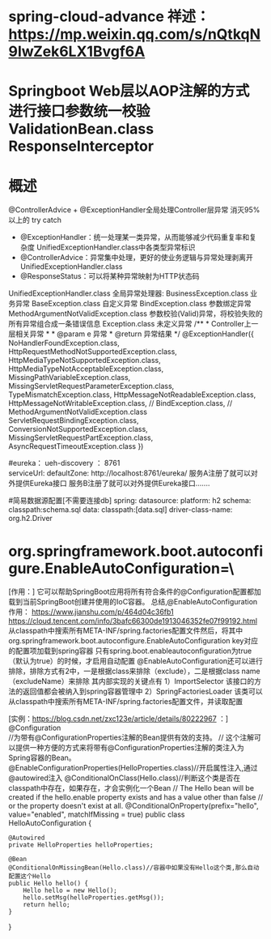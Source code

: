 # spring-cloud-advance  祥述：https://mp.weixin.qq.com/s/nQtkqN9IwZek6LX1Bvgf6A

# Springboot Web层以AOP注解的方式进行接口参数统一校验 ValidationBean.class   ResponseInterceptor

# 概述
 @ControllerAdvice + @ExceptionHandler全局处理Controller层异常 消灭95%以上的 try catch 
 
   * @ExceptionHandler：统一处理某一类异常，从而能够减少代码重复率和复杂度  UnifiedExceptionHandler.class中各类型异常标识 
   * @ControllerAdvice：异常集中处理，更好的使业务逻辑与异常处理剥离开      UnifiedExceptionHandler.class
   * @ResponseStatus：可以将某种异常映射为HTTP状态码                       
   
   UnifiedExceptionHandler.class 全局异常处理器:
    	BusinessException.class	业务异常
    	BaseException.class		自定义异常
    	BindException.class		参数绑定异常	
    	MethodArgumentNotValidException.class	参数校验(Valid)异常，将校验失败的所有异常组合成一条错误信息
    	Exception.class			未定义异常
    	/**
             * Controller上一层相关异常
             *
             * @param e 异常
             * @return 异常结果
             */
            @ExceptionHandler({
                    NoHandlerFoundException.class,
                    HttpRequestMethodNotSupportedException.class,
                    HttpMediaTypeNotSupportedException.class,
                    HttpMediaTypeNotAcceptableException.class,
                    MissingPathVariableException.class,
                    MissingServletRequestParameterException.class,
                    TypeMismatchException.class,
                    HttpMessageNotReadableException.class,
                    HttpMessageNotWritableException.class,
                    // BindException.class,
                    // MethodArgumentNotValidException.class
                    ServletRequestBindingException.class,
                    ConversionNotSupportedException.class,
                    MissingServletRequestPartException.class,
                    AsyncRequestTimeoutException.class
            })
 
 
 #eureka： ueh-discovery  ： 8761		
 serviceUrl:  defaultZone: http://localhost:8761/eureka/
     服务A注册了就可以对外提供Eureka接口
     服务B注册了就可以对外提供Eureka接口.......
 
 #简易数据源配置[不需要连接db]
 spring:
   datasource:
     platform: h2
     schema: classpath:schema.sql
     data: classpath:[data.sql]
     driver-class-name: org.h2.Driver
     
# org.springframework.boot.autoconfigure.EnableAutoConfiguration=\
[作用：]
它可以帮助SpringBoot应用将所有符合条件的@Configuration配置都加载到当前SpringBoot创建并使用的IoC容器。
总结,@EnableAutoConfiguration 作用： 
   https://www.jianshu.com/p/464d04c36fb1  			                         https://cloud.tencent.com/info/3bafc66300de1913046352fe07f99192.html
从classpath中搜索所有META-INF/spring.factories配置文件然后，将其中org.springframework.boot.autoconfigure.EnableAutoConfiguration key对应的配置项加载到spring容器
只有spring.boot.enableautoconfiguration为true（默认为true）的时候，才启用自动配置
@EnableAutoConfiguration还可以进行排除，排除方式有2中，一是根据class来排除（exclude），二是根据class name（excludeName）来排除
其内部实现的关键点有
1）ImportSelector 该接口的方法的返回值都会被纳入到spring容器管理中
2）SpringFactoriesLoader 该类可以从classpath中搜索所有META-INF/spring.factories配置文件，并读取配置

[实例：https://blog.csdn.net/zxc123e/article/details/80222967 ：]
@Configuration   
//为带有@ConfigurationProperties注解的Bean提供有效的支持。
// 这个注解可以提供一种方便的方式来将带有@ConfigurationProperties注解的类注入为Spring容器的Bean。
@EnableConfigurationProperties(HelloProperties.class)//开启属性注入,通过@autowired注入
@ConditionalOnClass(Hello.class)//判断这个类是否在classpath中存在，如果存在，才会实例化一个Bean
// The Hello bean will be created if the hello.enable property exists and has a value other than false
// or the property doesn't exist at all.
@ConditionalOnProperty(prefix="hello", value="enabled", matchIfMissing = true)
public class HelloAutoConfiguration {

    @Autowired
    private HelloProperties helloProperties;

    @Bean
    @ConditionalOnMissingBean(Hello.class)//容器中如果没有Hello这个类,那么自动配置这个Hello
    public Hello hello() {
        Hello hello = new Hello();
        hello.setMsg(helloProperties.getMsg());
        return hello;
    }

}
